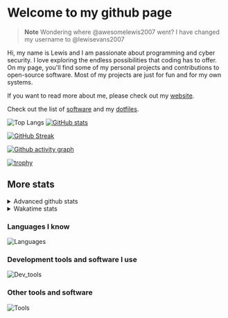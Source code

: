 # Welcome to my github page

> **Note**
> Wondering where @awesomelewis2007 went? I have changed my username to @lewisevans2007

Hi, my name is Lewis and I am passionate about programming and cyber security. I love exploring the endless possibilities that coding has to offer. On my page, you'll find some of my personal projects and contributions to open-source software. Most of my projects are just for fun and for my own systems.

If you want to read more about me, please check out my [website](https://lewisevans2007.github.io/).

Check out the list of [software](https://github.com/lewisevans2007/lewisevans2007/blob/master/software.md) and my [dotfiles](https://github.com/lewisevans2007/dotfiles).

![Top Langs](https://github-readme-stats.vercel.app/api/top-langs/?username=lewisevans2007&hide=html,css,jupyter%20notebook&langs_count=10&layout=donut&theme=transparent&exclude_repo=GPT-code-repository,Obsidian_vault,Apple-PowerManagement,Apple-Security,CMake,qemu,swift,tcpdump,xnu)
[![GitHub stats](https://github-readme-stats.vercel.app/api?username=lewisevans2007&show_icons=true&theme=transparent)](https://github.com/anuraghazra/github-readme-stats)

[![GitHub Streak](https://streak-stats.demolab.com?user=lewisevans2007&theme=transparent)](https://git.io/streak-stats)

[![Github activity graph](https://github-readme-activity-graph.vercel.app/graph?username=lewisevans2007&theme=github-compact&area=true)](https://github.com/ashutosh00710/github-readme-activity-graph)

[![trophy](https://github-profile-trophy.vercel.app/?username=lewisevans2007&theme=darkhub)](https://github.com/ryo-ma/github-profile-trophy)

## More stats
<details close>
<summary>Advanced github stats</summary>
<br>
  
![Metrics](https://raw.githubusercontent.com/lewisevans2007/lewisevans2007/master/github-metrics.svg)
  
</details>

<details close>
<summary>Wakatime stats</summary>
<br>

<!--START_SECTION:waka-->

```txt
Python        4 hrs 1 min     █████████░░░░░░░░░░░░░░░░   36.11 %
Other         2 hrs 21 mins   █████▒░░░░░░░░░░░░░░░░░░░   21.17 %
Markdown      2 hrs 11 mins   █████░░░░░░░░░░░░░░░░░░░░   19.69 %
Text          31 mins         █░░░░░░░░░░░░░░░░░░░░░░░░   04.64 %
Makefile      30 mins         █░░░░░░░░░░░░░░░░░░░░░░░░   04.60 %
C             22 mins         ▓░░░░░░░░░░░░░░░░░░░░░░░░   03.33 %
Bash          16 mins         ▓░░░░░░░░░░░░░░░░░░░░░░░░   02.40 %
fish          9 mins          ▒░░░░░░░░░░░░░░░░░░░░░░░░   01.45 %
Git Config    9 mins          ▒░░░░░░░░░░░░░░░░░░░░░░░░   01.38 %
HTML          6 mins          ▒░░░░░░░░░░░░░░░░░░░░░░░░   01.03 %
CSS           5 mins          ▒░░░░░░░░░░░░░░░░░░░░░░░░   00.83 %
Docker        4 mins          ▒░░░░░░░░░░░░░░░░░░░░░░░░   00.73 %
Objective-C   4 mins          ▒░░░░░░░░░░░░░░░░░░░░░░░░   00.68 %
Vim Script    3 mins          ░░░░░░░░░░░░░░░░░░░░░░░░░   00.49 %
JSON          3 mins          ░░░░░░░░░░░░░░░░░░░░░░░░░   00.45 %
```

<!--END_SECTION:waka-->
</details>

### Languages I know
![Languages](https://skillicons.dev/icons?i=python,cpp,cs,c,javascript,nodejs,dotnet,bash,css,html,rust)
### Development tools and software I use
![Dev_tools](https://skillicons.dev/icons?i=git,docker,github,googlecloud,vscode,visualstudio,raspberrypi,linux,powershell,replit)
### Other tools and software
![Tools](https://skillicons.dev/icons?i=blender,ps,pr,ai,xd,figma)
